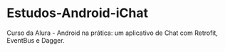 # Estudos-Android-iChat
Curso da Alura - Android na prática: um aplicativo de Chat com Retrofit, EventBus e Dagger.
